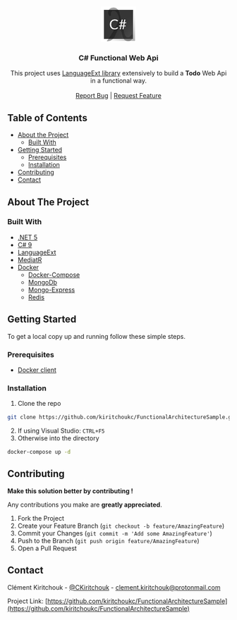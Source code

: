 <!-- PROJECT SHIELDS -->
<!--
*** I'm using markdown "reference style" links for readability.
*** Reference links are enclosed in brackets [ ] instead of parentheses ( ).
*** See the bottom of this document for the declaration of the reference variables
*** for contributors-url, forks-url, etc. This is an optional, concise syntax you may use.
*** https://www.markdownguide.org/basic-syntax/#reference-style-links
-->


<!-- PROJECT LOGO -->
<br />
<p align="center">
  <a href="https://github.com/kiritchoukc/FunctionalArchitectureSample">
    <img src="logo256.png" alt="Logo" width="80" height="80">
  </a>

  <h3 align="center">C# Functional Web Api</h3>

  <p align="center">
    This project uses <a href="">LanguageExt library</a> extensively to build a <strong>Todo</strong> Web Api in a functional way.
    <br />
    <!-- <a href="https://github.com/kiritchoukc/FunctionalArchitectureSample"><strong>Explore the docs �</strong></a> -->
    <br />
    <a href="https://github.com/kiritchoukc/FunctionalArchitectureSample/issues">Report Bug</a>
    |
    <a href="https://github.com/kiritchoukc/FunctionalArchitectureSample/issues">Request Feature</a>
    <br />
  </p>
</p>



<!-- TABLE OF CONTENTS -->
## Table of Contents

* [About the Project](#about-the-project)
  * [Built With](#built-with)
* [Getting Started](#getting-started)
  * [Prerequisites](#prerequisites)
  * [Installation](#installation)
* [Contributing](#contributing)
* [Contact](#contact)



<!-- ABOUT THE PROJECT -->
## About The Project

### Built With

* [.NET 5](https://dotnet.microsoft.com/download/dotnet/5.0)
* [C# 9](https://docs.microsoft.com/en-us/dotnet/csharp/whats-new/csharp-9)
* [LanguageExt](https://github.com/louthy/language-ext)
* [MediatR](https://github.com/jbogard/MediatR)
* [Docker](https://www.docker.com/)
  * [Docker-Compose](https://docs.docker.com/compose/)
  * [MongoDb](https://www.mongodb.com/)
  * [Mongo-Express](https://github.com/mongo-express/mongo-express)
  * [Redis](https://redis.io/)



<!-- GETTING STARTED -->
## Getting Started

To get a local copy up and running follow these simple steps.

### Prerequisites
* [Docker client](https://www.docker.com/get-started)

### Installation

1. Clone the repo
```sh
git clone https://github.com/kiritchoukc/FunctionalArchitectureSample.git
```
2. If using Visual Studio: `CTRL+F5`
2. Otherwise into the directory
   
```sh
docker-compose up -d
```


<!-- CONTRIBUTING -->
## Contributing

**Make this solution better by contributing !**

Any contributions you make are **greatly appreciated**.

1. Fork the Project
2. Create your Feature Branch (`git checkout -b feature/AmazingFeature`)
3. Commit your Changes (`git commit -m 'Add some AmazingFeature'`)
4. Push to the Branch (`git push origin feature/AmazingFeature`)
5. Open a Pull Request



<!-- CONTACT -->
## Contact

Clément Kiritchouk - [@CKiritchouk](https://twitter.com/@CKiritchouk) - clement.kiritchouk@protonmail.com

Project Link: [https://github.com/kiritchoukc/FunctionalArchitectureSample](https://github.com/kiritchoukc/FunctionalArchitectureSample)
